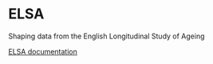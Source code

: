 # ELSA
Shaping data from the English Longitudinal Study of Ageing

[ELSA documentation](https://discover.ukdataservice.ac.uk/catalogue/?sn=5050&type=Data%20catalogue#documentation)
